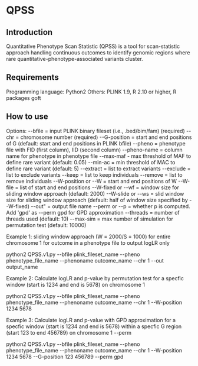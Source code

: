 # QPSS

## Introduction

Quantitative Phenotype Scan Statistic (QPSS) is a tool for scan-statistic approach handling continuous outcomes to identify genomic regions where rare quantitative-phenotype-associated variants cluster. 

## Requirements
Programming language: Python2
Others: PLINK 1.9, R 2.10 or higher, R packages goft

## How to use
Options:
--bfile = input PLINK binary fileset (i.e., .bed/bim/fam) (required)
--chr = chromosome number (required)
--G-position = start and end positions of G (default: start and end positions in PLINK bfile)
--pheno = phenotype file with FID (first column), IID (second column)
--pheno-name = column name for phenotype in phenotype file
--max-maf - max threshold of MAF to define rare variant (default: 0.05)
--min-ac = min threshold of MAC to define rare variant (default: 5)
--extract = list to extract variants
--exclude = list to exclude variants
--keep = list to keep individuals
--remove = list to remove individuals
--W-position or --W = start and end positions of W
--W-file = list of start and end positions
--W-fixed or --wf = window size for sliding window approach (default: 2000)
--W-slide or --ws = slid window size for sliding window approach (default: half of window size specified by --W-fixed)
--out" = output file name
--perm or --p = whether p is computed. Add 'gpd' as --perm gpd for GPD approximation
--threads = number of threads used (default: 10)
--max-sim = max number of simulation for permutation test (default: 10000)


Example 1: sliding window approach (W = 2000/S = 1000) for entire chromosome 1 for outcome in a phenotype file to output logLR only

python2 QPSS.v1.py --bfile plink_fileset_name --pheno phenotype_file_name --phenoname outcome_name --chr 1 --out output_name


Example 2: Calculate logLR and p-value by permutation test for a specfic window (start is 1234 and end is 5678) on chromosome 1

python2 QPSS.v1.py --bfile plink_fileset_name --pheno phenotype_file_name --phenoname outcome_name --chr 1 --W-position 1234 5678


Example 3: Calculate logLR and p-value with GPD approximation for a specfic window (start is 1234 and end is 5678) within a specfic G region (start 123 to end 456789) on chromosome 1 --perm

python2 QPSS.v1.py --bfile plink_fileset_name --pheno phenotype_file_name --phenoname outcome_name --chr 1 --W-position 1234 5678 --G-position 123 456789 --perm gpd
